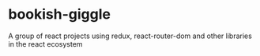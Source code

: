 # bookish-giggle
A group of react projects using redux, react-router-dom and other libraries in the react ecosystem
